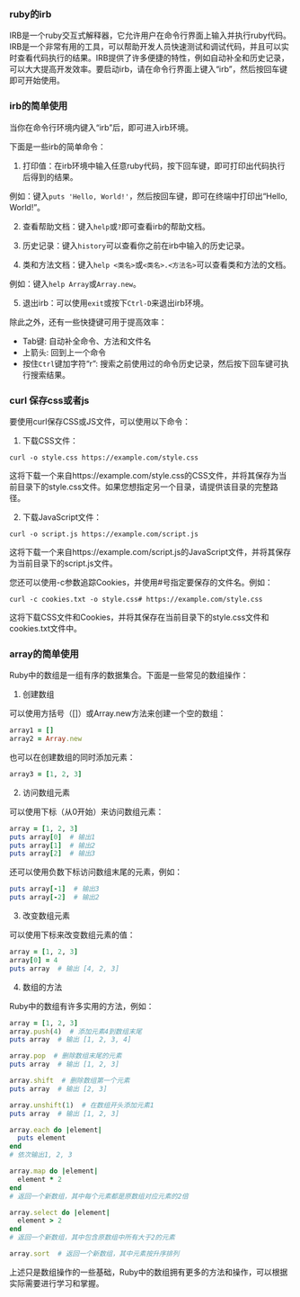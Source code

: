 ### ruby的irb
IRB是一个ruby交互式解释器，它允许用户在命令行界面上输入并执行ruby代码。IRB是一个非常有用的工具，可以帮助开发人员快速测试和调试代码，并且可以实时查看代码执行的结果。IRB提供了许多便捷的特性，例如自动补全和历史记录，可以大大提高开发效率。要启动irb，请在命令行界面上键入“irb”，然后按回车键即可开始使用。
### irb的简单使用
当你在命令行环境内键入“irb”后，即可进入irb环境。

下面是一些irb的简单命令：

1. 打印值：在irb环境中输入任意ruby代码，按下回车键，即可打印出代码执行后得到的结果。

例如：键入`puts 'Hello, World!'`，然后按回车键，即可在终端中打印出“Hello, World!”。

2. 查看帮助文档：键入`help`或`?`即可查看irb的帮助文档。

3. 历史记录：键入`history`可以查看你之前在irb中输入的历史记录。

4. 类和方法文档：键入`help <类名>`或`<类名>.<方法名>`可以查看类和方法的文档。

例如：键入`help Array`或`Array.new`。

5. 退出irb：可以使用`exit`或按下`Ctrl-D`来退出irb环境。

除此之外，还有一些快捷键可用于提高效率：

- Tab键: 自动补全命令、方法和文件名
- 上箭头: 回到上一个命令
- 按住`Ctrl`键加字符“r”: 搜索之前使用过的命令历史记录，然后按下回车键可执行搜索结果。
### curl 保存css或者js
要使用curl保存CSS或JS文件，可以使用以下命令：

1. 下载CSS文件：

```
curl -o style.css https://example.com/style.css
```

这将下载一个来自https://example.com/style.css的CSS文件，并将其保存为当前目录下的style.css文件。如果您想指定另一个目录，请提供该目录的完整路径。

2. 下载JavaScript文件：

```
curl -o script.js https://example.com/script.js
```

这将下载一个来自https://example.com/script.js的JavaScript文件，并将其保存为当前目录下的script.js文件。

您还可以使用-c参数追踪Cookies，并使用#号指定要保存的文件名。例如：

```
curl -c cookies.txt -o style.css# https://example.com/style.css
```

这将下载CSS文件和Cookies，并将其保存在当前目录下的style.css文件和cookies.txt文件中。
### array的简单使用
Ruby中的数组是一组有序的数据集合。下面是一些常见的数组操作：

1. 创建数组

可以使用方括号（[]）或Array.new方法来创建一个空的数组：

```ruby
array1 = []
array2 = Array.new
```

也可以在创建数组的同时添加元素：

```ruby
array3 = [1, 2, 3]
```

2. 访问数组元素

可以使用下标（从0开始）来访问数组元素：

```ruby
array = [1, 2, 3]
puts array[0]  # 输出1
puts array[1]  # 输出2
puts array[2]  # 输出3
```

还可以使用负数下标访问数组末尾的元素，例如：

```ruby
puts array[-1]  # 输出3
puts array[-2]  # 输出2
```

3. 改变数组元素

可以使用下标来改变数组元素的值：

```ruby
array = [1, 2, 3]
array[0] = 4
puts array  # 输出 [4, 2, 3]
```

4. 数组的方法

Ruby中的数组有许多实用的方法，例如：

```ruby
array = [1, 2, 3]
array.push(4)  # 添加元素4到数组末尾
puts array  # 输出 [1, 2, 3, 4]

array.pop  # 删除数组末尾的元素
puts array  # 输出 [1, 2, 3]

array.shift  # 删除数组第一个元素
puts array  # 输出 [2, 3]

array.unshift(1)  # 在数组开头添加元素1
puts array  # 输出 [1, 2, 3]

array.each do |element|
  puts element
end
# 依次输出1, 2, 3

array.map do |element|
  element * 2
end
# 返回一个新数组，其中每个元素都是原数组对应元素的2倍

array.select do |element|
  element > 2
end
# 返回一个新数组，其中包含原数组中所有大于2的元素

array.sort  # 返回一个新数组，其中元素按升序排列
```

上述只是数组操作的一些基础，Ruby中的数组拥有更多的方法和操作，可以根据实际需要进行学习和掌握。
